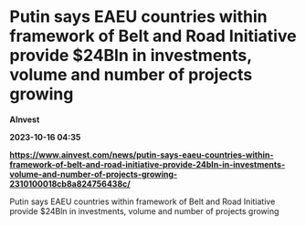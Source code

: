 # Putin says EAEU countries within framework of Belt and Road Initiative provide $24Bln in investments, volume and number of projects growing
**AInvest**

**2023-10-16 04:35**

**https://www.ainvest.com/news/putin-says-eaeu-countries-within-framework-of-belt-and-road-initiative-provide-24bln-in-investments-volume-and-number-of-projects-growing-2310100018cb8a824756438c/**

Putin says EAEU countries within framework of Belt and Road Initiative provide $24Bln in investments, volume and number of projects growing